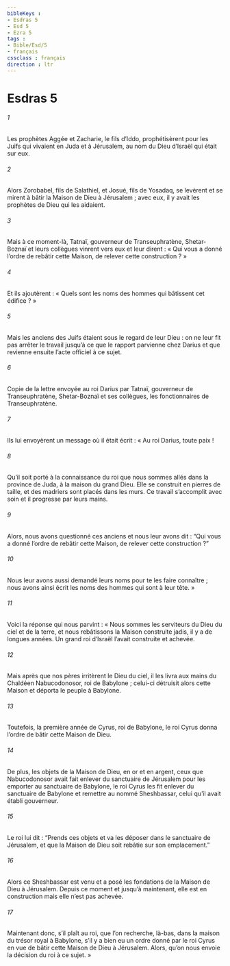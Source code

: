 ```yaml
---
bibleKeys : 
- Esdras 5
- Esd 5
- Ezra 5
tags : 
- Bible/Esd/5
- français
cssclass : français
direction : ltr
---
```


# Esdras 5

###### 1
Les prophètes Aggée et Zacharie, le fils d’Iddo, prophétisèrent pour les Juifs qui vivaient en Juda et à Jérusalem, au nom du Dieu d’Israël qui était sur eux.
###### 2
Alors Zorobabel, fils de Salathiel, et Josué, fils de Yosadaq, se levèrent et se mirent à bâtir la Maison de Dieu à Jérusalem ; avec eux, il y avait les prophètes de Dieu qui les aidaient.
###### 3
Mais à ce moment-là, Tatnaï, gouverneur de Transeuphratène, Shetar-Boznaï et leurs collègues vinrent vers eux et leur dirent : « Qui vous a donné l’ordre de rebâtir cette Maison, de relever cette construction ? »
###### 4
Et ils ajoutèrent : « Quels sont les noms des hommes qui bâtissent cet édifice ? »
###### 5
Mais les anciens des Juifs étaient sous le regard de leur Dieu : on ne leur fit pas arrêter le travail jusqu’à ce que le rapport parvienne chez Darius et que revienne ensuite l’acte officiel à ce sujet.
###### 6
Copie de la lettre envoyée au roi Darius par Tatnaï, gouverneur de Transeuphratène, Shetar-Boznaï et ses collègues, les fonctionnaires de Transeuphratène.
###### 7
Ils lui envoyèrent un message où il était écrit : « Au roi Darius, toute paix !
###### 8
Qu’il soit porté à la connaissance du roi que nous sommes allés dans la province de Juda, à la maison du grand Dieu. Elle se construit en pierres de taille, et des madriers sont placés dans les murs. Ce travail s’accomplit avec soin et il progresse par leurs mains.
###### 9
Alors, nous avons questionné ces anciens et nous leur avons dit : “Qui vous a donné l’ordre de rebâtir cette Maison, de relever cette construction ?”
###### 10
Nous leur avons aussi demandé leurs noms pour te les faire connaître ; nous avons ainsi écrit les noms des hommes qui sont à leur tête. »
###### 11
Voici la réponse qui nous parvint : « Nous sommes les serviteurs du Dieu du ciel et de la terre, et nous rebâtissons la Maison construite jadis, il y a de longues années. Un grand roi d’Israël l’avait construite et achevée.
###### 12
Mais après que nos pères irritèrent le Dieu du ciel, il les livra aux mains du Chaldéen Nabucodonosor, roi de Babylone ; celui-ci détruisit alors cette Maison et déporta le peuple à Babylone.
###### 13
Toutefois, la première année de Cyrus, roi de Babylone, le roi Cyrus donna l’ordre de bâtir cette Maison de Dieu.
###### 14
De plus, les objets de la Maison de Dieu, en or et en argent, ceux que Nabucodonosor avait fait enlever du sanctuaire de Jérusalem pour les emporter au sanctuaire de Babylone, le roi Cyrus les fit enlever du sanctuaire de Babylone et remettre au nommé Sheshbassar, celui qu’il avait établi gouverneur.
###### 15
Le roi lui dit : “Prends ces objets et va les déposer dans le sanctuaire de Jérusalem, et que la Maison de Dieu soit rebâtie sur son emplacement.”
###### 16
Alors ce Sheshbassar est venu et a posé les fondations de la Maison de Dieu à Jérusalem. Depuis ce moment et jusqu’à maintenant, elle est en construction mais elle n’est pas achevée.
###### 17
Maintenant donc, s’il plaît au roi, que l’on recherche, là-bas, dans la maison du trésor royal à Babylone, s’il y a bien eu un ordre donné par le roi Cyrus en vue de bâtir cette Maison de Dieu à Jérusalem. Alors, qu’on nous envoie la décision du roi à ce sujet. »
